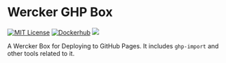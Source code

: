 Wercker GHP Box
=================
[![MIT License](https://img.shields.io/badge/license-MIT-blue.svg?style=flat)](LICENSE)
[![Dockerhub](https://img.shields.io/badge/dockerhub-jkawamoto%2Fghp--box-blue.svg)](https://hub.docker.com/r/jkawamoto/ghp-box/)
[![](https://images.microbadger.com/badges/image/jkawamoto/ghp-box.svg)](http://microbadger.com/images/jkawamoto/ghp-box)

A Wercker Box for Deploying to GitHub Pages.
It includes `ghp-import` and other tools related to it.

